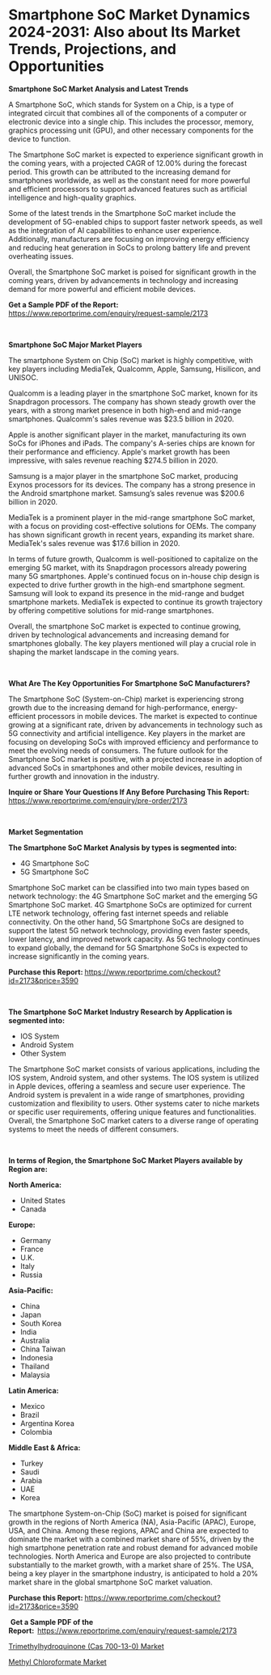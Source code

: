 <p><h1>Smartphone SoC Market Dynamics 2024-2031: Also about Its Market Trends, Projections, and Opportunities</h1></p><p><strong>Smartphone SoC Market Analysis and Latest Trends</strong></p>
<p><p>A Smartphone SoC, which stands for System on a Chip, is a type of integrated circuit that combines all of the components of a computer or electronic device into a single chip. This includes the processor, memory, graphics processing unit (GPU), and other necessary components for the device to function.</p><p>The Smartphone SoC market is expected to experience significant growth in the coming years, with a projected CAGR of 12.00% during the forecast period. This growth can be attributed to the increasing demand for smartphones worldwide, as well as the constant need for more powerful and efficient processors to support advanced features such as artificial intelligence and high-quality graphics.</p><p>Some of the latest trends in the Smartphone SoC market include the development of 5G-enabled chips to support faster network speeds, as well as the integration of AI capabilities to enhance user experience. Additionally, manufacturers are focusing on improving energy efficiency and reducing heat generation in SoCs to prolong battery life and prevent overheating issues.</p><p>Overall, the Smartphone SoC market is poised for significant growth in the coming years, driven by advancements in technology and increasing demand for more powerful and efficient mobile devices.</p></p>
<p><strong>Get a Sample PDF of the Report:&nbsp;</strong> <a href="https://www.reportprime.com/enquiry/request-sample/2173">https://www.reportprime.com/enquiry/request-sample/2173</a></p>
<p>&nbsp;</p>
<p><strong>Smartphone SoC Major Market Players</strong></p>
<p><p>The smartphone System on Chip (SoC) market is highly competitive, with key players including MediaTek, Qualcomm, Apple, Samsung, Hisilicon, and UNISOC. </p><p>Qualcomm is a leading player in the smartphone SoC market, known for its Snapdragon processors. The company has shown steady growth over the years, with a strong market presence in both high-end and mid-range smartphones. Qualcomm's sales revenue was $23.5 billion in 2020.</p><p>Apple is another significant player in the market, manufacturing its own SoCs for iPhones and iPads. The company's A-series chips are known for their performance and efficiency. Apple's market growth has been impressive, with sales revenue reaching $274.5 billion in 2020.</p><p>Samsung is a major player in the smartphone SoC market, producing Exynos processors for its devices. The company has a strong presence in the Android smartphone market. Samsung’s sales revenue was $200.6 billion in 2020.</p><p>MediaTek is a prominent player in the mid-range smartphone SoC market, with a focus on providing cost-effective solutions for OEMs. The company has shown significant growth in recent years, expanding its market share. MediaTek's sales revenue was $17.6 billion in 2020.</p><p>In terms of future growth, Qualcomm is well-positioned to capitalize on the emerging 5G market, with its Snapdragon processors already powering many 5G smartphones. Apple's continued focus on in-house chip design is expected to drive further growth in the high-end smartphone segment. Samsung will look to expand its presence in the mid-range and budget smartphone markets. MediaTek is expected to continue its growth trajectory by offering competitive solutions for mid-range smartphones. </p><p>Overall, the smartphone SoC market is expected to continue growing, driven by technological advancements and increasing demand for smartphones globally. The key players mentioned will play a crucial role in shaping the market landscape in the coming years.</p></p>
<p>&nbsp;</p>
<p><strong>What Are The Key Opportunities For Smartphone SoC Manufacturers?</strong></p>
<p><p>The Smartphone SoC (System-on-Chip) market is experiencing strong growth due to the increasing demand for high-performance, energy-efficient processors in mobile devices. The market is expected to continue growing at a significant rate, driven by advancements in technology such as 5G connectivity and artificial intelligence. Key players in the market are focusing on developing SoCs with improved efficiency and performance to meet the evolving needs of consumers. The future outlook for the Smartphone SoC market is positive, with a projected increase in adoption of advanced SoCs in smartphones and other mobile devices, resulting in further growth and innovation in the industry.</p></p>
<p><strong>Inquire or Share Your Questions If Any Before Purchasing This Report:</strong> <a href="https://www.reportprime.com/enquiry/pre-order/2173">https://www.reportprime.com/enquiry/pre-order/2173</a></p>
<p>&nbsp;</p>
<p><strong>Market Segmentation</strong></p>
<p><strong>The Smartphone SoC Market Analysis by types is segmented into:</strong></p>
<p><ul><li>4G Smartphone SoC</li><li>5G Smartphone SoC</li></ul></p>
<p><p>Smartphone SoC market can be classified into two main types based on network technology: the 4G Smartphone SoC market and the emerging 5G Smartphone SoC market. 4G Smartphone SoCs are optimized for current LTE network technology, offering fast internet speeds and reliable connectivity. On the other hand, 5G Smartphone SoCs are designed to support the latest 5G network technology, providing even faster speeds, lower latency, and improved network capacity. As 5G technology continues to expand globally, the demand for 5G Smartphone SoCs is expected to increase significantly in the coming years.</p></p>
<p><strong>Purchase this Report:&nbsp;</strong><a href="https://www.reportprime.com/checkout?id=2173&price=3590">https://www.reportprime.com/checkout?id=2173&price=3590</a></p>
<p>&nbsp;</p>
<p><strong>The Smartphone SoC Market Industry Research by Application is segmented into:</strong></p>
<p><ul><li>IOS System</li><li>Android System</li><li>Other System</li></ul></p>
<p><p>The Smartphone SoC market consists of various applications, including the IOS system, Android system, and other systems. The IOS system is utilized in Apple devices, offering a seamless and secure user experience. The Android system is prevalent in a wide range of smartphones, providing customization and flexibility to users. Other systems cater to niche markets or specific user requirements, offering unique features and functionalities. Overall, the Smartphone SoC market caters to a diverse range of operating systems to meet the needs of different consumers.</p></p>
<p>&nbsp;</p>
<p><strong>In terms of Region, the Smartphone SoC Market Players available by Region are:</strong></p>
<p>
    <p> <strong> North America: </strong>
        <ul>
            <li>United States</li>
            <li>Canada</li>
        </ul>
        </p> 
    <p> <strong> Europe: </strong>
        <ul>
            <li>Germany</li>
            <li>France</li>
            <li>U.K.</li>
            <li>Italy</li>
            <li>Russia</li>
        </ul>
        </p> 
    <p> <strong> Asia-Pacific: </strong>
        <ul>
            <li>China</li>
            <li>Japan</li>
            <li>South Korea</li>
            <li>India</li>
            <li>Australia</li>
            <li>China Taiwan</li>
            <li>Indonesia</li>
            <li>Thailand</li>
            <li>Malaysia</li>
        </ul>
        </p> 
    <p> <strong> Latin America: </strong>
        <ul>
            <li>Mexico</li>
            <li>Brazil</li>
            <li>Argentina Korea</li>
            <li>Colombia</li>
        </ul>
        </p> 
    <p> <strong> Middle East & Africa: </strong>
        <ul>
            <li>Turkey</li>
            <li>Saudi</li>
            <li>Arabia</li>
            <li>UAE</li>
            <li>Korea</li>
        </ul>
    </p>
    </p>
<p><p>The smartphone System-on-Chip (SoC) market is poised for significant growth in the regions of North America (NA), Asia-Pacific (APAC), Europe, USA, and China. Among these regions, APAC and China are expected to dominate the market with a combined market share of 55%, driven by the high smartphone penetration rate and robust demand for advanced mobile technologies. North America and Europe are also projected to contribute substantially to the market growth, with a market share of 25%. The USA, being a key player in the smartphone industry, is anticipated to hold a 20% market share in the global smartphone SoC market valuation.</p></p>
<p><strong>Purchase this Report: </strong><a href="https://www.reportprime.com/checkout?id=2173&price=3590">https://www.reportprime.com/checkout?id=2173&price=3590</a></p>
<p>&nbsp;<strong>Get a Sample PDF of the Report:&nbsp;&nbsp;</strong><a href="https://www.reportprime.com/enquiry/request-sample/2173">https://www.reportprime.com/enquiry/request-sample/2173</a></p>
<p><strong></strong></p>
<p><p><a href="https://www.linkedin.com/pulse/trimethylhydroquinone-cas-700-13-0-market-research-report-provides-iy4xf?trackingId=Wtk%2B70AkB6qwo319o9QP2w%3D%3D">Trimethylhydroquinone (Cas 700-13-0) Market</a></p><p><a href="https://meowing-lemming-dd3.notion.site/Methyl-Chloroformate-Market-Challenges-Opportunities-and-Growth-Drivers-and-Major-Market-Players--35f08c0483c44127ad397581eeaa63b4">Methyl Chloroformate Market</a></p></p>